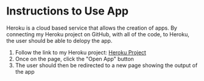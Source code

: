 # Instructions to Use App
Heroku is a cloud based service that allows the creation of apps. By connecting my Heroku project on GitHub, with all of the code, to Heroku, the user should be able to delopy the app.
1. Follow the link to my Heroku project: [Heroku Project](https://dashboard.heroku.com/apps/hello-heroku-moore)
2. Once on the page, click the "Open App" button
3. The user should then be redirected to a new page showing the output of the app
